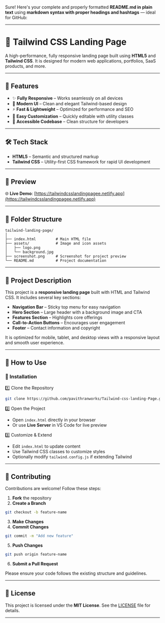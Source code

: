 Sure! Here's your complete and properly formatted **README.md in plain text** using **markdown syntax with proper headings and hashtags** — ideal for GitHub:

---

# 🚀 Tailwind CSS Landing Page

A high-performance, fully responsive landing page built using **HTML5** and **Tailwind CSS**. It is designed for modern web applications, portfolios, SaaS products, and more.

---

## 📌 Features

* ✨ **Fully Responsive** – Works seamlessly on all devices
* 🎨 **Modern UI** – Clean and elegant Tailwind-based design
* ⚡ **Fast & Lightweight** – Optimized for performance and SEO
* 🔧 **Easy Customization** – Quickly editable with utility classes
* 💬 **Accessible Codebase** – Clean structure for developers

---

## 🛠️ Tech Stack

* **HTML5** – Semantic and structured markup
* **Tailwind CSS** – Utility-first CSS framework for rapid UI development

---

## 🎯 Preview

🌐 **Live Demo**: [https://tailwindcsslandingpagee.netlify.app](https://tailwindcsslandingpagee.netlify.app)

---

## 📂 Folder Structure

```
tailwind-landing-page/
│
├── index.html         # Main HTML file  
├── assets/            # Image and icon assets  
│   ├── logo.png  
│   └── background.jpg  
├── screenshot.png     # Screenshot for project preview  
└── README.md          # Project documentation  
```

---

## 📖 Project Description

This project is a **responsive landing page** built with HTML and Tailwind CSS. It includes several key sections:

* **Navigation Bar** – Sticky top menu for easy navigation
* **Hero Section** – Large header with a background image and CTA
* **Features Section** – Highlights core offerings
* **Call-to-Action Buttons** – Encourages user engagement
* **Footer** – Contact information and copyright

It is optimized for mobile, tablet, and desktop views with a responsive layout and smooth user experience.

---

## 🙌 How to Use

### 🚀 Installation

1️⃣ Clone the Repository

```bash
git clone https://github.com/pavithranworks/Tailwind-css-landing-Page.git
```

2️⃣ Open the Project

* Open `index.html` directly in your browser
* Or use **Live Server** in VS Code for live preview

3️⃣ Customize & Extend

* Edit `index.html` to update content
* Use Tailwind CSS classes to customize styles
* Optionally modify `tailwind.config.js` if extending Tailwind

---

## 🤝 Contributing

Contributions are welcome! Follow these steps:

1. **Fork** the repository
2. **Create a Branch**

```bash
git checkout -b feature-name
```

3. **Make Changes**
4. **Commit Changes**

```bash
git commit -m "Add new feature"
```

5. **Push Changes**

```bash
git push origin feature-name
```

6. **Submit a Pull Request**

Please ensure your code follows the existing structure and guidelines.

---

## 📄 License

This project is licensed under the **MIT License**. See the [LICENSE](LICENSE) file for details.

---




